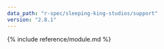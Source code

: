 ```yaml
---
data_path: "r-spec/sleeping-king-studios/support"
version: "2.8.1"
---
```


{% include reference/module.md %}

